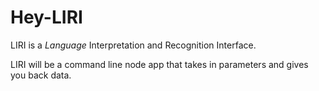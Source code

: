 # Hey-LIRI
 
LIRI is a _Language_ Interpretation and Recognition Interface. 

LIRI will be a command line node app that takes in parameters and gives you back data.
